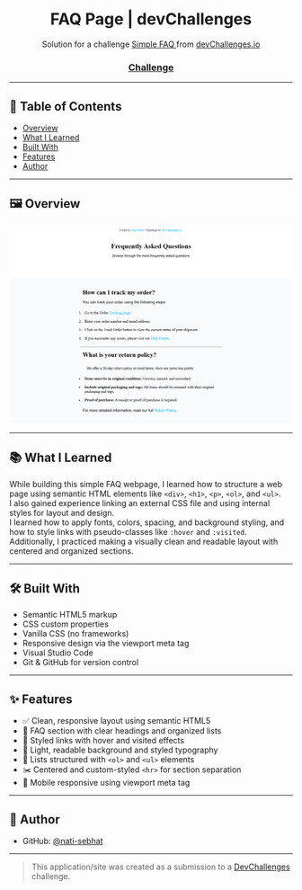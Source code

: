 <h1 align="center">FAQ Page | devChallenges</h1>

<div align="center">
  Solution for a challenge  
  <a href="https://devchallenges.io/challenge/simple-faq-challenge" target="_blank">
    Simple FAQ
  </a>  
  from  
  <a href="https://devchallenges.io" target="_blank">
    devChallenges.io
  </a>
</div>

<div align="center">
  <h3>
    <a href="https://devchallenges.io/challenge/simple-faq-challenge">
      Challenge
    </a>
  </h3>
</div>

---

## 📑 Table of Contents

- [Overview](#overview)
- [What I Learned](#what-i-learned)
- [Built With](#built-with)
- [Features](#features)
- [Author](#author)

---

## 🖼️ Overview

![Screenshot](./FAQ-image.png)

---

## 📚 What I Learned

While building this simple FAQ webpage, I learned how to structure a web page using semantic HTML elements like `<div>`, `<h1>`, `<p>`, `<ol>`, and `<ul>`.  
I also gained experience linking an external CSS file and using internal styles for layout and design.  
I learned how to apply fonts, colors, spacing, and background styling, and how to style links with pseudo-classes like `:hover` and `:visited`.  
Additionally, I practiced making a visually clean and readable layout with centered and organized sections.

---

## 🛠️ Built With

- Semantic HTML5 markup  
- CSS custom properties  
- Vanilla CSS (no frameworks)  
- Responsive design via the viewport meta tag  
- Visual Studio Code  
- Git & GitHub for version control  

---

## ✨ Features

- ✅ Clean, responsive layout using semantic HTML5  
- 📌 FAQ section with clear headings and organized lists  
- 🔗 Styled links with hover and visited effects  
- 🎨 Light, readable background and styled typography  
- 📄 Lists structured with `<ol>` and `<ul>` elements  
- ✂️ Centered and custom-styled `<hr>` for section separation  
- 📱 Mobile responsive using viewport meta tag  

---

## 👤 Author

- GitHub: [@nati-sebhat](https://github.com/nati-sebhat)

---

> This application/site was created as a submission to a [DevChallenges](https://devchallenges.io/challenges-dashboard) challenge.
